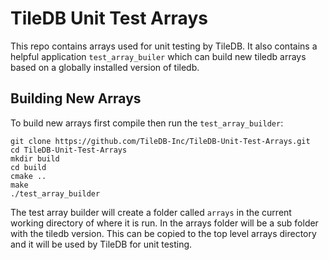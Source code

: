# TileDB Unit Test Arrays

This repo contains arrays used for unit testing by TileDB. It also contains a helpful application `test_array_builer`
which can build new tiledb arrays based on a globally installed version of tiledb.

## Building New Arrays

To build new arrays first compile then run the `test_array_builder`:

```
git clone https://github.com/TileDB-Inc/TileDB-Unit-Test-Arrays.git
cd TileDB-Unit-Test-Arrays
mkdir build
cd build
cmake ..
make
./test_array_builder
```

The test array builder will create a folder called `arrays` in the current working directory of where it is run.
In the arrays folder will be a sub folder with the tiledb version. This can be copied to the top level arrays directory
and it will be used by TileDB for unit testing.